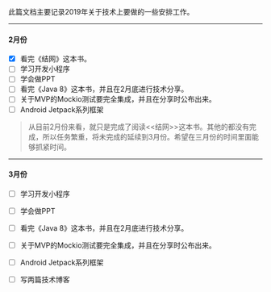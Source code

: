 此篇文档主要记录2019年关于技术上要做的一些安排工作。

---

#### 2月份

- [x] 看完《结网》这本书。
- [ ] 学习开发小程序
- [ ] 学会做PPT
- [ ] 看完《Java 8》这本书，并且在2月底进行技术分享。
- [ ] 关于MVP的Mockio测试要完全集成，并且在分享时公布出来。
- [ ] Android Jetpack系列框架

> 从目前2月份来看，就只是完成了阅读<<结网>>这本书。其他的都没有完成，所以任务繁重，将未完成的延续到3月份。希望在三月份的时间里面能够抓紧时间。

---



#### 3月份

- [ ] 学习开发小程序
- [ ] 学会做PPT
- [ ] 看完《Java 8》这本书，并且在2月底进行技术分享。
- [ ] 关于MVP的Mockio测试要完全集成，并且在分享时公布出来。
- [ ] Android Jetpack系列框架

- [ ] 写两篇技术博客